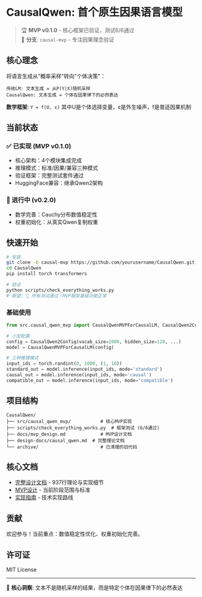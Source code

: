 # CausalQwen: 首个原生因果语言模型

> 🏆 **MVP v0.1.0** - 核心框架已验证，测试6/6通过  
> 🎯 **分支**: `causal-mvp` - 专注因果理念验证

## 核心理念

将语言生成从"概率采样"转向"个体决策"：

```
传统LM: 文本生成 = 从P(Y|X)随机采样
CausalQwen: 文本生成 = 个体在因果律下的必然表达
```

**数学框架**: `Y = f(U, ε)` 其中U是个体选择变量，ε是外生噪声，f是普适因果机制

## 当前状态

### ✅ 已实现 (MVP v0.1.0)
- 核心架构：4个模块集成完成
- 推理模式：标准/因果/兼容三种模式
- 验证框架：完整测试套件通过
- HuggingFace兼容：继承Qwen2架构

### 🔄 进行中 (v0.2.0)  
- 数学完善：Cauchy分布数值稳定性
- 权重初始化：从真实Qwen复制权重


## 快速开始

```bash
# 安装
git clone -b causal-mvp https://github.com/yourusername/CausalQwen.git
cd CausalQwen
pip install torch transformers

# 验证
python scripts/check_everything_works.py
# 期望: 🎉 所有测试通过！MVP框架基础功能正常
```

### 基础使用

```python
from src.causal_qwen_mvp import CausalQwenMVPForCausalLM, CausalQwen2Config

# 小型配置
config = CausalQwen2Config(vocab_size=1000, hidden_size=128, ...)
model = CausalQwenMVPForCausalLM(config)

# 三种推理模式
input_ids = torch.randint(0, 1000, (1, 10))
standard_out = model.inference(input_ids, mode='standard')
causal_out = model.inference(input_ids, mode='causal')
compatible_out = model.inference(input_ids, mode='compatible')
```

## 项目结构

```
CausalQwen/
├── src/causal_qwen_mvp/           # 核心MVP实现
├── scripts/check_everything_works.py  # 框架测试 (6/6通过)
├── docs/mvp_design.md             # MVP设计文档
├── design-docs/causal_qwen.md  # 完整理论文档
└── archive/                       # 已清理的旧代码
```

## 核心文档

- [完整设计文档](design-docs/causal_qwen.md) - 937行理论与实现细节
- [MVP设计](docs/mvp_design.md) - 当前阶段范围与标准  
- [实现指南](docs/implementation_plan.md) - 技术实现路线

## 贡献

欢迎参与！当前重点：数值稳定性优化、权重初始化完善。

## 许可证

MIT License

---

🎯 **核心洞察**: 文本不是随机采样的结果，而是特定个体在因果律下的必然表达

